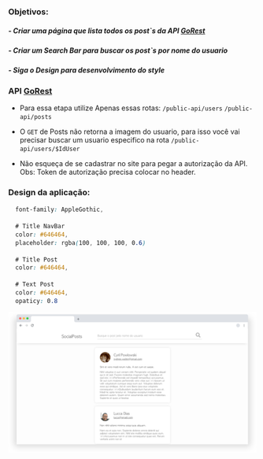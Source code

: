  
### Objetivos: 
 ##### - Criar uma página que lista todos os post`s da API [GoRest](https://gorest.co.in/) 
 ##### - Criar um Search Bar para buscar os post`s por nome do usuario
 ##### - Siga o Design para desenvolvimento do style
 
 ### API [GoRest](https://gorest.co.in/)
  - Para essa etapa utilize Apenas essas rotas:
``/public-api/users``
``/public-api/posts``

  - O ```GET``` de Posts não retorna a imagem do usuario, para isso você vai precisar buscar um usuario especifico na rota ``/public-api/users/$IdUser``
  
  - Não esqueça de se cadastrar no site para pegar a autorização da API. 
  Obs: Token de autorização precisa colocar no header.

### Design da aplicação:
```css
  font-family: AppleGothic,

  # Title NavBar
  color: #646464,
  placeholder: rgba(100, 100, 100, 0.6)

  # Title Post
  color: #646464,

  # Text Post
  color: #646464,
  opaticy: 0.8
```
![alt text](SocialPosts.png)
